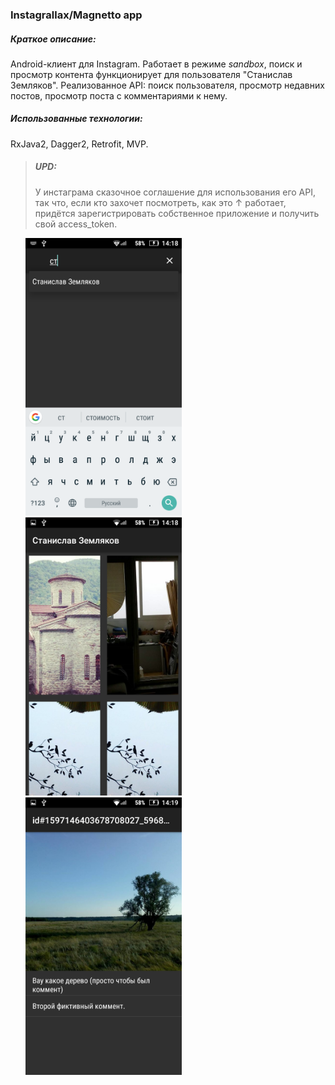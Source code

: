 ### Instagrallax/Magnetto app

##### Краткое описание:
Android-клиент для Instagram. Работает в режиме *sandbox*, поиск и просмотр контента функционирует 
для пользователя "Станислав Земляков". Реализованное API: поиск пользователя, просмотр недавних постов,
просмотр поста с комментариями к нему.

##### Использованные технологии:
RxJava2, Dagger2, Retrofit, MVP.

>##### UPD:
>У инстаграма сказочное соглашение для использования его API, так что, если кто захочет посмотреть, как это
>↑ работает, придётся зарегистрировать собственное приложение и получить свой access_token.

<ul>
<img src="https://github.com/rcd27/instagrallax/blob/master/Screenshot_20170912-141850.png" width="250">
<img src="https://github.com/rcd27/instagrallax/blob/master/Screenshot_20170912-141856.png" width="250">
<img src="https://github.com/rcd27/instagrallax/blob/master/Screenshot_20170912-141919.png" width="250">
</ul>


